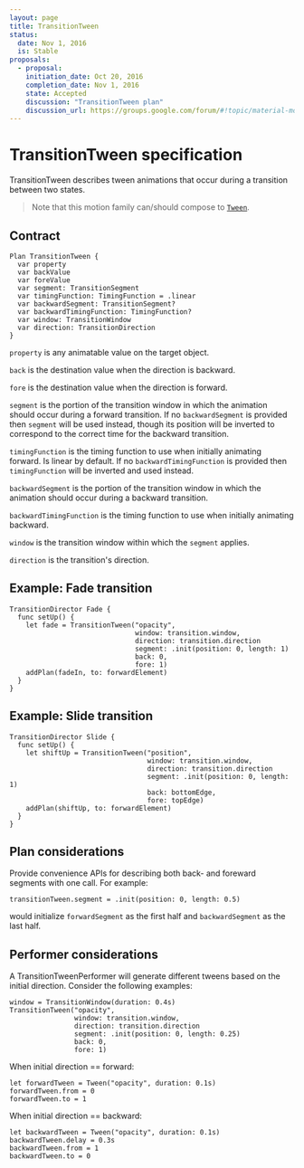 ```yaml
---
layout: page
title: TransitionTween
status:
  date: Nov 1, 2016
  is: Stable
proposals:
  - proposal:
    initiation_date: Oct 20, 2016
    completion_date: Nov 1, 2016
    state: Accepted
    discussion: "TransitionTween plan"
    discussion_url: https://groups.google.com/forum/#!topic/material-motion/uoBbUAK0LCE
---
```


# TransitionTween specification

TransitionTween describes tween animations that occur during a transition between two states.

> Note that this motion family can/should compose to [`Tween`](Tween).

## Contract

```
Plan TransitionTween {
  var property
  var backValue
  var foreValue
  var segment: TransitionSegment
  var timingFunction: TimingFunction = .linear
  var backwardSegment: TransitionSegment?
  var backwardTimingFunction: TimingFunction?
  var window: TransitionWindow
  var direction: TransitionDirection
}
```

`property` is any animatable value on the target object.

`back` is the destination value when the direction is backward.

`fore` is the destination value when the direction is forward.

`segment` is the portion of the transition window in which the animation should occur during a forward transition. If no `backwardSegment` is provided then `segment` will be used instead, though its position will be inverted to correspond to the correct time for the backward transition.

`timingFunction` is the timing function to use when initially animating forward. Is linear by default. If no `backwardTimingFunction` is provided then `timingFunction` will be inverted and used instead.

`backwardSegment` is the portion of the transition window in which the animation should occur during a backward transition.

`backwardTimingFunction` is the timing function to use when initially animating backward.

`window` is the transition window within which the `segment` applies.

`direction` is the transition's direction.

## Example: Fade transition

    TransitionDirector Fade {
      func setUp() {
        let fade = TransitionTween("opacity",
                                   window: transition.window,
                                   direction: transition.direction
                                   segment: .init(position: 0, length: 1)
                                   back: 0,
                                   fore: 1)
        addPlan(fadeIn, to: forwardElement)
      }
    }

## Example: Slide transition

    TransitionDirector Slide {
      func setUp() {
        let shiftUp = TransitionTween("position",
                                      window: transition.window,
                                      direction: transition.direction
                                      segment: .init(position: 0, length: 1)
                                      back: bottomEdge,
                                      fore: topEdge)
        addPlan(shiftUp, to: forwardElement)
      }
    }

## Plan considerations

Provide convenience APIs for describing both back- and foreward segments with one call. For example:

```
transitionTween.segment = .init(position: 0, length: 0.5)
```

would initialize `forwardSegment` as the first half and `backwardSegment` as the last half.

## Performer considerations

A TransitionTweenPerformer will generate different tweens based on the initial direction. Consider the following examples:

```
window = TransitionWindow(duration: 0.4s)
TransitionTween("opacity",
                window: transition.window,
                direction: transition.direction
                segment: .init(position: 0, length: 0.25)
                back: 0,
                fore: 1)
```

When initial direction == forward:

```
let forwardTween = Tween("opacity", duration: 0.1s)
forwardTween.from = 0
forwardTween.to = 1
```

When initial direction == backward:

```
let backwardTween = Tween("opacity", duration: 0.1s)
backwardTween.delay = 0.3s
backwardTween.from = 1
backwardTween.to = 0
```
